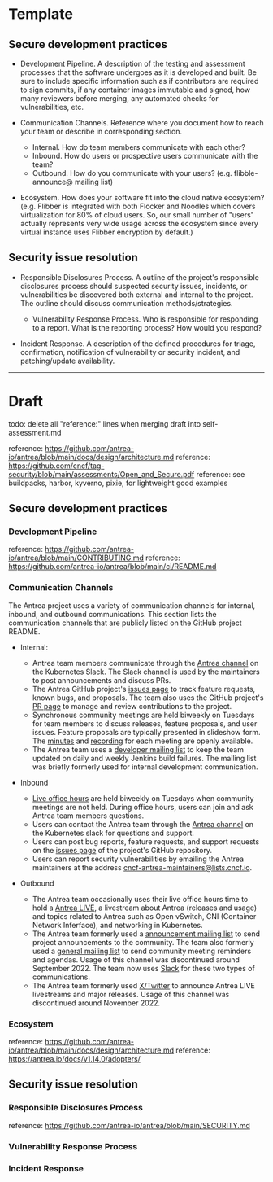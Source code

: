 # Template

## Secure development practices

* Development Pipeline.  A description of the testing and assessment processes that
  the software undergoes as it is developed and built. Be sure to include specific
information such as if contributors are required to sign commits, if any container
images immutable and signed, how many reviewers before merging, any automated checks for
vulnerabilities, etc.

* Communication Channels. Reference where you document how to reach your team or
  describe in corresponding section.
  * Internal. How do team members communicate with each other?
  * Inbound. How do users or prospective users communicate with the team?
  * Outbound. How do you communicate with your users? (e.g. flibble-announce@
    mailing list)

* Ecosystem. How does your software fit into the cloud native ecosystem?  (e.g.
  Flibber is integrated with both Flocker and Noodles which covers
  virtualization for 80% of cloud users. So, our small number of "users" actually
  represents very wide usage across the ecosystem since every virtual instance uses
  Flibber encryption by default.)

## Security issue resolution

* Responsible Disclosures Process. A outline of the project's responsible
  disclosures process should suspected security issues, incidents, or
  vulnerabilities be discovered both external and internal to the project. The
  outline should discuss communication methods/strategies.
  * Vulnerability Response Process. Who is responsible for responding to a
    report. What is the reporting process? How would you respond?

* Incident Response. A description of the defined procedures for triage,
  confirmation, notification of vulnerability or security incident, and
patching/update availability.

---

# Draft

todo: delete all "reference:" lines when merging draft into self-assessment.md

reference: https://github.com/antrea-io/antrea/blob/main/docs/design/architecture.md
reference: https://github.com/cncf/tag-security/blob/main/assessments/Open_and_Secure.pdf 
reference: see buildpacks, harbor, kyverno, pixie, for lightweight good examples

## Secure development practices

### Development Pipeline
reference: https://github.com/antrea-io/antrea/blob/main/CONTRIBUTING.md
reference: https://github.com/antrea-io/antrea/blob/main/ci/README.md

### Communication Channels

The Antrea project uses a variety of communication channels for internal,
inbound, and outbound communications. This section lists the communication
channels that are publicly listed on the GitHub project README.

* Internal:
  * Antrea team members communicate through the
    [Antrea channel](https://kubernetes.slack.com/messages/CR2J23M0X)
    on the Kubernetes Slack. The Slack channel is used by the maintainers to post
    announcements and discuss PRs. 
  * The Antrea GitHub project's 
    [issues page](https://github.com/antrea-io/antrea/issues)
    to track feature requests, known bugs, and proposals. The team also uses 
    the GitHub project's
    [PR page](https://github.com/antrea-io/antrea/pulls)
    to manage and review contributions to the project. 
  * Synchronous community meetings are held biweekly on Tuesdays for team 
    members to discuss releases, feature proposals, and user issues. Feature proposals are typically presented in slideshow form. The 
    [minutes](https://github.com/antrea-io/antrea/wiki/Community-Meetings)
    and 
    [recording](https://www.youtube.com/playlist?list=PLuzde2hYeDBdw0BuQCYbYqxzoJYY1hfwv) 
    for each meeting are openly available.
  * The Antrea team uses a 
    [developer mailing list](https://groups.google.com/forum/#!forum/projectantrea-dev) 
    to keep the team updated on daily and weekly Jenkins build failures. The
    mailing list was briefly formerly used for internal development communication.

* Inbound
  * [Live office hours](https://calendar.google.com/calendar/u/0/embed?src=uuillgmcb1cu3rmv7r7jrhcrco@group.calendar.google.com)
    are held biweekly on Tuesdays when community meetings are
    not held. During office hours, users can join and ask Antrea team members
    questions.
  * Users can contact the Antrea team through the 
    [Antrea channel](https://kubernetes.slack.com/messages/CR2J23M0X) 
    on the Kubernetes slack for questions and support.
  * Users can post bug reports, feature requests, and support requests on the
    [issues page](https://github.com/antrea-io/antrea/issues)
    of the project's GitHub repository.
  * Users can report security vulnerabilities by emailing the Antrea maintainers
    at the address cncf-antrea-maintainers@lists.cncf.io.

* Outbound
  * The Antrea team occasionally uses their live office hours time to hold a
    [Antrea LIVE](https://www.youtube.com/@projectantrea/streams),
    a livestream about Antrea (releases and usage) and topics related to Antrea 
    such as Open vSwitch, CNI (Container Network Inferface), and networking
    in Kubernetes.
  * The Antrea team formerly used a 
    [announcement mailing list](https://groups.google.com/g/projectantrea)
    to send project announcements to the community. The team also formerly used a 
    [general mailing list](https://groups.google.com/g/projectantrea) to send
    community meeting reminders and agendas. Usage of this channel was
    discontinued around September 2022. The team now uses 
    [Slack](https://kubernetes.slack.com/messages/CR2J23M0X)
    for these two types of communications.
  * The Antrea team formerly used 
    [X/Twitter](https://twitter.com/ProjectAntrea) 
    to announce Antrea LIVE livestreams and major releases. Usage of this
    channel was discontinued around November 2022.

### Ecosystem
reference: https://github.com/antrea-io/antrea/blob/main/docs/design/architecture.md 
reference: https://antrea.io/docs/v1.14.0/adopters/


## Security issue resolution

### Responsible Disclosures Process
reference: https://github.com/antrea-io/antrea/blob/main/SECURITY.md

### Vulnerability Response Process

### Incident Response